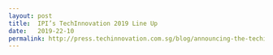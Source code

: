 ```yaml
---
layout: post
title:  IPI’s TechInnovation 2019 Line Up
date:   2019-22-10
permalink: http://press.techinnovation.com.sg/blog/announcing-the-techinnovation-2019-line-up?categoryId=65581
---
```

